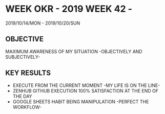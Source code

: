 # WEEK OKR - 2019 WEEK 42 -

2019/10/14/MON - 2019/10/20/SUN

## OBJECTIVE

MAXIMUM AWARENESS OF MY SITUATION -OBJECTIVELY AND SUBJECTIVELY-

## KEY RESULTS

- EXECUTE FROM THE CURRENT MOMENT -MY LIFE IS ON THE LINE-
- ZENHUB GITHUB EXECUTION 100% SATISFACTION AT THE END OF THE DAY
- GOOGLE SHEETS HABIT BEING MANIPULATION -PERFECT THE WORKFLOW-
